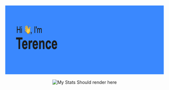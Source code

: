 <p align="center">
<img alt="Hi, I'm Terence" src="https://github.com/TerenceGrover/TerenceGrover/blob/main/header.png?raw=true" style="height:220px" />
</p>

<p align="center">
  <img alt="My Stats Should render here" src="https://github-readme-stats.vercel.app/api?username=TerenceGrover&count_private=true&theme=transparent&show_icons=true" />
</p>

<!--
**TerenceGrover/TerenceGrover** is a ✨ _special_ ✨ repository because its `README.md` (this file) appears on your GitHub profile.
[![Terence's GitHub stats](https://github-readme-stats.vercel.app/api?username=TerenceGrover&count_private=true&theme=transparent&show_icons=true)](https://github.com/TerenceGrover/github-readme-stats)
Here are some ideas to get you started:

- 🔭 I’m currently working on ...
- 🌱 I’m currently learning ...
- 👯 I’m looking to collaborate on ...
- 🤔 I’m looking for help with ...
- 💬 Ask me about ...
- 📫 How to reach me: ...
- 😄 Pronouns: ...
- ⚡ Fun fact: ...
-->
